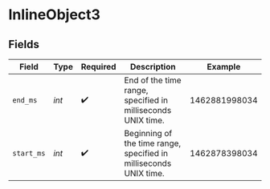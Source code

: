 # InlineObject3


## Fields

| Field                                                             | Type                                                              | Required                                                          | Description                                                       | Example                                                           |
| ----------------------------------------------------------------- | ----------------------------------------------------------------- | ----------------------------------------------------------------- | ----------------------------------------------------------------- | ----------------------------------------------------------------- |
| `end_ms`                                                          | *int*                                                             | :heavy_check_mark:                                                | End of the time range, specified in milliseconds UNIX time.       | 1462881998034                                                     |
| `start_ms`                                                        | *int*                                                             | :heavy_check_mark:                                                | Beginning of the time range, specified in milliseconds UNIX time. | 1462878398034                                                     |